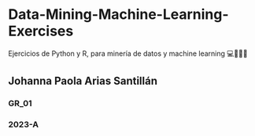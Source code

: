 # Data-Mining-Machine-Learning-Exercises
Ejercicios de Python y R, para minería de datos y machine learning 💻👩‍💼✨

## Johanna Paola Arias Santillán
### GR_01
### 2023-A
